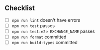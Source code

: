 ## Checklist

-   [ ] `npm run lint` doesn't have errors
-   [ ] `npm run test` passes
-   [ ] `npm run test:e2e EXCHANGE_NAME` passes
-   [ ] `npm run format` committed
-   [ ] `npm run build:types` committed
